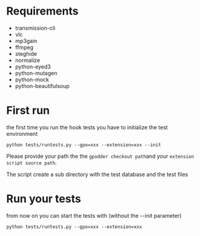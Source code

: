 # Requirements

 * transmission-cli
 * vlc
 * mp3gain
 * ffmpeg
 * steghide
 * normalize
 * python-eyed3
 * python-mutagen
 * python-mock
 * python-beautifulsoup

# First run

the first time you run the hook tests you have to initialize the test environment

    python tests/runtests.py --gpo=xxx --extension=xxx --init

Please provide your path the the `gpodder checkout path`and your `extension script source path`.

The script create a sub directory with the test database and the test files


# Run your tests

from now on you can start the tests with (without the --init parameter)

    python tests/runtests.py --gpo=xxx --extension=xxx


